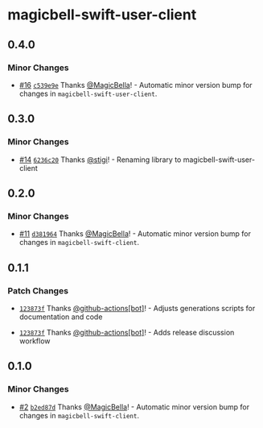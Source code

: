 # magicbell-swift-user-client

## 0.4.0

### Minor Changes

- [#16](https://github.com/magicbell/magicbell-swift-user-client/pull/16) [`c539e9e`](https://github.com/magicbell/magicbell-swift-user-client/commit/c539e9e091e9b4e98e7b632e2954fb193c4f838c) Thanks [@MagicBella](https://github.com/MagicBella)! - Automatic minor version bump for changes in `magicbell-swift-user-client`.

## 0.3.0

### Minor Changes

- [#14](https://github.com/magicbell/magicbell-swift-user-client/pull/14) [`6236c20`](https://github.com/magicbell/magicbell-swift-user-client/commit/6236c20f2d9015d25f508c44a97d87c484140af3) Thanks [@stigi](https://github.com/stigi)! - Renaming library to magicbell-swift-user-client

## 0.2.0

### Minor Changes

- [#11](https://github.com/magicbell/magicbell-swift-client/pull/11) [`d381964`](https://github.com/magicbell/magicbell-swift-client/commit/d3819643a8b6416afea5f621a503bb2b6b9f7828) Thanks [@MagicBella](https://github.com/MagicBella)! - Automatic minor version bump for changes in `magicbell-swift-client`.

## 0.1.1

### Patch Changes

- [`123873f`](https://github.com/magicbell/magicbell-swift-client/commit/123873f78f8b93102e60b3d7789caa20662adf86) Thanks [@github-actions[bot]](https://github.com/github-actions%5Bbot%5D)! - Adjusts generations scripts for documentation and code

- [`123873f`](https://github.com/magicbell/magicbell-swift-client/commit/123873f78f8b93102e60b3d7789caa20662adf86) Thanks [@github-actions[bot]](https://github.com/github-actions%5Bbot%5D)! - Adds release discussion workflow

## 0.1.0

### Minor Changes

- [#2](https://github.com/magicbell/magicbell-swift-client/pull/2) [`b2ed87d`](https://github.com/magicbell/magicbell-swift-client/commit/b2ed87df1b3b1e52a237e720eae6510dd8f9e3f7) Thanks [@MagicBella](https://github.com/MagicBella)! - Automatic minor version bump for changes in `magicbell-swift-client`.
